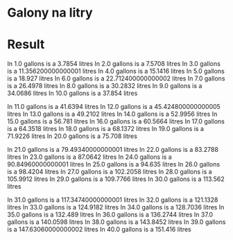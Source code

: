 # Galony na litry


# Result
In 1.0 gallons is a 3.7854 litres
In 2.0 gallons is a 7.5708 litres
In 3.0 gallons is a 11.356200000000001 litres
In 4.0 gallons is a 15.1416 litres
In 5.0 gallons is a 18.927 litres
In 6.0 gallons is a 22.712400000000002 litres
In 7.0 gallons is a 26.4978 litres
In 8.0 gallons is a 30.2832 litres
In 9.0 gallons is a 34.0686 litres
In 10.0 gallons is a 37.854 litres

In 11.0 gallons is a 41.6394 litres
In 12.0 gallons is a 45.424800000000005 litres
In 13.0 gallons is a 49.2102 litres
In 14.0 gallons is a 52.9956 litres
In 15.0 gallons is a 56.781 litres
In 16.0 gallons is a 60.5664 litres
In 17.0 gallons is a 64.3518 litres
In 18.0 gallons is a 68.1372 litres
In 19.0 gallons is a 71.9226 litres
In 20.0 gallons is a 75.708 litres

In 21.0 gallons is a 79.49340000000001 litres
In 22.0 gallons is a 83.2788 litres
In 23.0 gallons is a 87.0642 litres
In 24.0 gallons is a 90.84960000000001 litres
In 25.0 gallons is a 94.635 litres
In 26.0 gallons is a 98.4204 litres
In 27.0 gallons is a 102.2058 litres
In 28.0 gallons is a 105.9912 litres
In 29.0 gallons is a 109.7766 litres
In 30.0 gallons is a 113.562 litres

In 31.0 gallons is a 117.34740000000001 litres
In 32.0 gallons is a 121.1328 litres
In 33.0 gallons is a 124.9182 litres
In 34.0 gallons is a 128.7036 litres
In 35.0 gallons is a 132.489 litres
In 36.0 gallons is a 136.2744 litres
In 37.0 gallons is a 140.0598 litres
In 38.0 gallons is a 143.8452 litres
In 39.0 gallons is a 147.63060000000002 litres
In 40.0 gallons is a 151.416 litres


